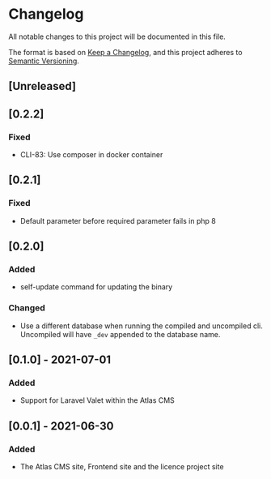 # Changelog
All notable changes to this project will be documented in this file.

The format is based on [Keep a Changelog](https://keepachangelog.com/en/1.0.0/),
and this project adheres to [Semantic Versioning](https://semver.org/spec/v2.0.0.html).

## [Unreleased]

## [0.2.2]

### Fixed
- CLI-83: Use composer in docker container

## [0.2.1]

### Fixed
- Default parameter before required parameter fails in php 8

## [0.2.0]

### Added
- self-update command for updating the binary

### Changed
- Use a different database when running the compiled and uncompiled cli. Uncompiled will have `_dev` appended to the database name.

## [0.1.0] - 2021-07-01

### Added
- Support for Laravel Valet within the Atlas CMS

## [0.0.1] - 2021-06-30

### Added
- The Atlas CMS site, Frontend site and the licence project site












